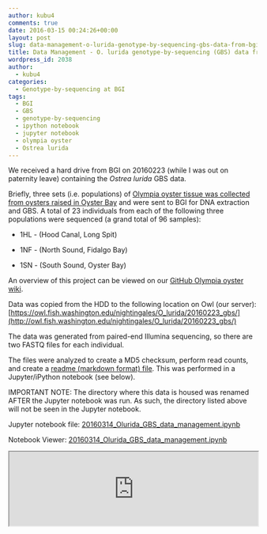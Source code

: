 ```yaml
---
author: kubu4
comments: true
date: 2016-03-15 00:24:26+00:00
layout: post
slug: data-management-o-lurida-genotype-by-sequencing-gbs-data-from-bgi
title: Data Management - O. lurida genotype-by-sequencing (GBS) data from BGI
wordpress_id: 2038
author:
  - kubu4
categories:
  - Genotype-by-sequencing at BGI
tags:
  - BGI
  - GBS
  - genotype-by-sequencing
  - ipython notebook
  - jupyter notebook
  - olympia oyster
  - Ostrea lurida
---
```


We received a hard drive from BGI on 20160223 (while I was out on paternity leave) containing the _Ostrea lurida_ GBS data.

Briefly, three sets (i.e. populations) of [Olympia oyster tissue was collected from oysters raised in Oyster Bay](https://robertslab.github.io/sams-notebook/2015-11-30-sample-submission-oly-oyster-bay-tissues-for-gbs.html) and were sent to BGI for DNA extraction and GBS. A total of 23 individuals from each of the following three populations were sequenced (a grand total of 96 samples):




    
  * 1HL - (Hood Canal, Long Spit)

    
  * 1NF - (North Sound, Fidalgo Bay)

    
  * 1SN - (South Sound, Oyster Bay)



An overview of this project can be viewed on our [GitHub Olympia oyster wiki](https://github.com/RobertsLab/project-olympia.oyster-genomic/wiki/Genotype-by-sequencing-November-2015).

Data was copied from the HDD to the following location on Owl (our server): [https://owl.fish.washington.edu/nightingales/O_lurida/20160223_gbs/](http://owl.fish.washington.edu/nightingales/O_lurida/20160223_gbs/)

The data was generated from paired-end Illumina sequencing, so there are two FASTQ files for each individual.

The files were analyzed to create a MD5 checksum, perform read counts, and create a [readme (markdown format) file](https://owl.fish.washington.edu/nightingales/O_lurida/20160223_gbs/readme.md). This was performed in a Jupyter/iPython notebook (see below).

IMPORTANT NOTE: The directory where this data is housed was renamed AFTER the Jupyter notebook was run. As such, the directory listed above will not be seen in the Jupyter notebook.

Jupyter notebook file: [20160314_Olurida_GBS_data_management.ipynb](https://eagle.fish.washington.edu/Arabidopsis/iPythonNotebooks/20160314_Olurida_GBS_data_management.ipynb)

Notebook Viewer: [20160314_Olurida_GBS_data_management.ipynb](https://nbviewer.jupyter.org/url/eagle.fish.washington.edu/Arabidopsis/iPythonNotebooks/20160314_Olurida_GBS_data_management.ipynb)

<iframe src="https://nbviewer.jupyter.org/url/eagle.fish.washington.edu/Arabidopsis/iPythonNotebooks/20160314_Olurida_GBS_data_management.ipynb" width="100%" same_height_as="window" scrolling="yes"></iframe>
